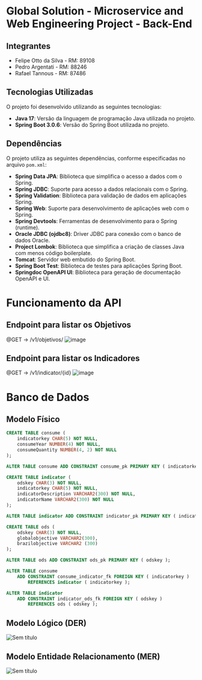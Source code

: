 #  Global Solution - Microservice and Web Engineering Project - Back-End

## Integrantes
- Felipe Otto da Silva - RM: 89108
- Pedro Argentati - RM: 88246
- Rafael Tannous - RM: 87486

## Tecnologias Utilizadas
O projeto foi desenvolvido utilizando as seguintes tecnologias:

- **Java 17**: Versão da linguagem de programação Java utilizada no projeto.
- **Spring Boot 3.0.6**: Versão do Spring Boot utilizada no projeto.

## Dependências
O projeto utiliza as seguintes dependências, conforme especificadas no arquivo `pom.xml`:

- **Spring Data JPA**: Biblioteca que simplifica o acesso a dados com o Spring.
- **Spring JDBC**: Suporte para acesso a dados relacionais com o Spring.
- **Spring Validation**: Biblioteca para validação de dados em aplicações Spring.
- **Spring Web**: Suporte para desenvolvimento de aplicações web com o Spring.
- **Spring Devtools**: Ferramentas de desenvolvimento para o Spring (runtime).
- **Oracle JDBC (ojdbc8)**: Driver JDBC para conexão com o banco de dados Oracle.
- **Project Lombok**: Biblioteca que simplifica a criação de classes Java com menos código boilerplate.
- **Tomcat**: Servidor web embutido do Spring Boot.
- **Spring Boot Test**: Biblioteca de testes para aplicações Spring Boot.
- **Springdoc OpenAPI UI**: Biblioteca para geração de documentação OpenAPI e UI.

# Funcionamento da API
## Endpoint para listar os **Objetivos**
@GET -> /v1/objetivos/
![image](https://github.com/peargenfiap/gs-micro-2sem/assets/115407377/c07eef79-3880-4421-946c-d17cf8f49b87)
## Endpoint para listar os **Indicadores**
@GET -> /v1/indicator/{id}
![image](https://github.com/peargenfiap/gs-micro-2sem/assets/115407377/771e8369-b595-415b-8356-404e8ac45956)

# Banco de Dados

## Modelo Físico
```SQL
CREATE TABLE consume (
    indicatorkey CHAR(5) NOT NULL,
    consumeYear NUMBER(4) NOT NULL,
    consumeQuantity NUMBER(4, 2) NOT NULL
);

ALTER TABLE consume ADD CONSTRAINT consume_pk PRIMARY KEY ( indicatorkey );

CREATE TABLE indicator (
    odskey CHAR(3) NOT NULL,
    indicatorkey CHAR(5) NOT NULL,
    indicatorDescription VARCHAR2(300) NOT NULL,
    indicatorName VARCHAR2(300) NOT NULL
);

ALTER TABLE indicator ADD CONSTRAINT indicator_pk PRIMARY KEY ( indicatorkey );

CREATE TABLE ods (
    odskey CHAR(3) NOT NULL,
    globalobjective VARCHAR2(300),
    brazilobjective VARCHAR2 (300)
);

ALTER TABLE ods ADD CONSTRAINT ods_pk PRIMARY KEY ( odskey );

ALTER TABLE consume
    ADD CONSTRAINT consume_indicator_fk FOREIGN KEY ( indicatorkey )
        REFERENCES indicator ( indicatorkey );

ALTER TABLE indicator
    ADD CONSTRAINT indicator_ods_fk FOREIGN KEY ( odskey )
        REFERENCES ods ( odskey );

```

## Modelo Lógico (DER)
![Sem título](https://github.com/peargenfiap/gs-micro-2sem/assets/115407377/e33c4a72-b651-46d0-91d8-f0bcd2589dde)

## Modelo Entidade Relacionamento (MER)
![Sem título](https://github.com/peargenfiap/gs-micro-2sem/assets/115407377/4bb996a5-48de-43ca-8a65-de296f49d8f6)

